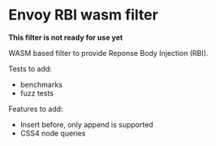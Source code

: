 # Envoy RBI wasm filter

**This filter is not ready for use yet**

WASM based filter to provide Reponse Body Injection (RBI).

Tests to add:
- benchmarks
- fuzz tests

Features to add:
- Insert before, only append is supported
- CSS4 node queries
